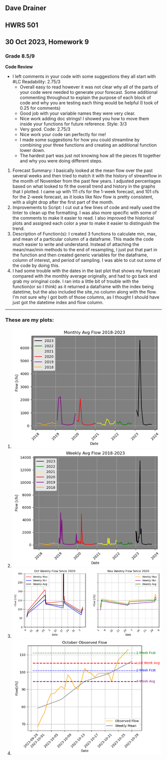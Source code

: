 ## Dave Drainer
## HWRS 501
## 30 Oct 2023, Homework 9

### Grade 8.5/9
**Code Review**
- I left comments in your code with some suggestions they all start with #LC 
Readability: 2.75/3 
    - Overall easy to read however it was not clear why all of the parts of your code were needed to generate your forecast. Some additional commenting throughout to explain the purpose of each block of code and why you are testing each thing would be helpful (I took of 0.25 for comments) 
    - Good job with your variable names they were very clear. 
    - Nice work adding doc strings! I showed you how to move them inside your functions for future reference. 
Style: 3/3
    - Very good. 
Code:  2.75/3
    - Nice work your code ran perfectly for me!
    - I made some suggestions for how you could streamline by combining your three functions and creating an additional function lower down. 
    - The hardest part was just not knowing how all the pieces fit together and why you were doing different steps. 


1. Forecast Summary: I basically looked at the mean flow over the past several weeks and then tried to match it with the history of streamflow in the month of November from the past few years. I adjusted percentages based on what looked to fit the overall trend and history in the graphs that I plotted. I came up with 111 cfs for the 1-week forecast, and 101 cfs for the 2-week forecast, as it looks like Nov flow is pretty consistent, with a slight drop after the first part of the month.
2. Improvements to Script: I cut out a few lines of code and really used the linter to clean up the formatting. I was also more specific with some of the comments to make it easier to read. I also improved the historical plots and assigned each color a year to make it easier to distinguish the trend.
3. Description of Function(s): I created 3 functions to calculate min, max, and mean of a particular column of a dataframe. This made the code much easier to write and understand. Instead of attaching the mean/max/min methods to the end of resampling, I just put that part in the function and then created generic variables for the dataframe, column of interest, and period of sampling. I was able to cut out some of the code by doing this.
4. I had some trouble with the dates in the last plot that shows my forecast compared with the monthly average originally, and had to go back and grab my oringinal code. I ran into a little bit of trouble with the function(or so I think) as it returned a dataframe with the index being datetime, but the also included the site_no column along with the flow. I'm not sure why I got both of those columns, as I thought I should have just got the datetime index and flow column.

***
### These are my plots:
1. ![image info](./mon_avg_flow_2018-2023.png)
2. ![image info](./wkly_avg_flow_2018-2023.png)
3. ![image info](./oct_nov_wkly_flow_since2020.png)
4. ![image info](./oct_observed_flow_and_fcst.png)